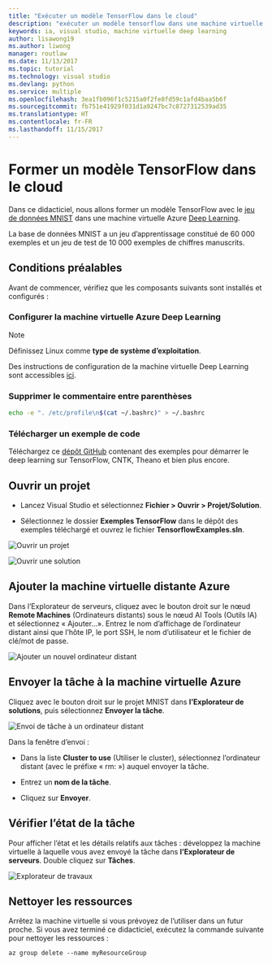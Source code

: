 ```yaml
---
title: "Exécuter un modèle TensorFlow dans le cloud"
description: "exécuter un modèle tensorflow dans une machine virtuelle azure deep learning"
keywords: ia, visual studio, machine virtuelle deep learning
author: lisawong19
ms.author: liwong
manager: routlaw
ms.date: 11/13/2017
ms.topic: tutorial
ms.technology: visual studio
ms.devlang: python
ms.service: multiple
ms.openlocfilehash: 3ea1fb096f1c5215a0f2fe8fd59c1afd4baa5b6f
ms.sourcegitcommit: fb751e41929f031d1a9247bc7c8727312539ad35
ms.translationtype: HT
ms.contentlocale: fr-FR
ms.lasthandoff: 11/15/2017
---
```

# <a name="train-a-tensorflow-model-in-the-cloud"></a>Former un modèle TensorFlow dans le cloud

Dans ce didacticiel, nous allons former un modèle TensorFlow avec le [jeu de données MNIST](http://yann.lecun.com/exdb/mnist/) dans une machine virtuelle Azure [Deep Learning](https://docs.microsoft.com/azure/machine-learning/data-science-virtual-machine/deep-learning-dsvm-overview). 

La base de données MNIST a un jeu d’apprentissage constitué de 60 000 exemples et un jeu de test de 10 000 exemples de chiffres manuscrits.

## <a name="prerequisites"></a>Conditions préalables
Avant de commencer, vérifiez que les composants suivants sont installés et configurés :

### <a name="setup-azure-deep-learning-virtual-machine"></a>Configurer la machine virtuelle Azure Deep Learning

> [!NOTE] 
> Définissez Linux comme **type de système d’exploitation**.

Des instructions de configuration de la machine virtuelle Deep Learning sont accessibles [ici](https://docs.microsoft.com/azure/machine-learning/data-science-virtual-machine/provision-deep-learning-dsvm). 

### <a name="remove-comment-in-parens"></a>Supprimer le commentaire entre parenthèses

```bash
echo -e ". /etc/profile\n$(cat ~/.bashrc)" > ~/.bashrc
```

### <a name="download-sample-code"></a>Télécharger un exemple de code

Téléchargez ce [dépôt GitHub](https://github.com/Microsoft/samples-for-ai) contenant des exemples pour démarrer le deep learning sur TensorFlow, CNTK, Theano et bien plus encore. 

## <a name="open-project"></a>Ouvrir un projet

- Lancez Visual Studio et sélectionnez **Fichier > Ouvrir > Projet/Solution**.

- Sélectionnez le dossier **Exemples TensorFlow** dans le dépôt des exemples téléchargé et ouvrez le fichier **TensorflowExamples.sln**. 

![Ouvrir un projet](media\tensorflow-local\open-project.png)

![Ouvrir une solution](media\tensorflow-local\open-solution.png)

## <a name="add-azure-remote-vm"></a>Ajouter la machine virtuelle distante Azure

Dans l’Explorateur de serveurs, cliquez avec le bouton droit sur le nœud **Remote Machines** (Ordinateurs distants) sous le nœud AI Tools (Outils IA) et sélectionnez « Ajouter...». Entrez le nom d’affichage de l’ordinateur distant ainsi que l’hôte IP, le port SSH, le nom d’utilisateur et le fichier de clé/mot de passe. 

![Ajouter un nouvel ordinateur distant](media\tensorflow-vm\add-remote-vm.png)

## <a name="submit-job-to-azure-vm"></a>Envoyer la tâche à la machine virtuelle Azure
Cliquez avec le bouton droit sur le projet MNIST dans **l’Explorateur de solutions**, puis sélectionnez **Envoyer la tâche**.

![Envoi de tâche à un ordinateur distant](media\tensorflow-vm\job-submission.png)

Dans la fenêtre d’envoi :

- Dans la liste **Cluster to use** (Utiliser le cluster), sélectionnez l’ordinateur distant (avec le préfixe « rm: ») auquel envoyer la tâche.

- Entrez un **nom de la tâche**. 

- Cliquez sur **Envoyer**. 

## <a name="check-status-of-job"></a>Vérifier l’état de la tâche 
Pour afficher l’état et les détails relatifs aux tâches : développez la machine virtuelle à laquelle vous avez envoyé la tâche dans **l’Explorateur de serveurs**. Double cliquez sur **Tâches**.

![Explorateur de travaux](media\tensorflow-vm\job-browser.png)

## <a name="clean-up-resources"></a>Nettoyer les ressources

Arrêtez la machine virtuelle si vous prévoyez de l’utiliser dans un futur proche. Si vous avez terminé ce didacticiel, exécutez la commande suivante pour nettoyer les ressources :

```azurecli-interactive
az group delete --name myResourceGroup
```